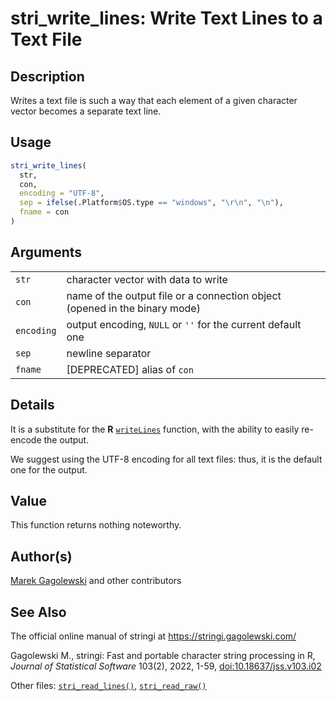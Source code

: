 # stri_write_lines: Write Text Lines to a Text File

## Description

Writes a text file is such a way that each element of a given character vector becomes a separate text line.

## Usage

``` r
stri_write_lines(
  str,
  con,
  encoding = "UTF-8",
  sep = ifelse(.Platform$OS.type == "windows", "\r\n", "\n"),
  fname = con
)
```

## Arguments

|  |  |
|----|----|
| `str` | character vector with data to write |
| `con` | name of the output file or a connection object (opened in the binary mode) |
| `encoding` | output encoding, `NULL` or `''` for the current default one |
| `sep` | newline separator |
| `fname` | \[DEPRECATED\] alias of `con` |

## Details

It is a substitute for the <span class="rlang">**R**</span> [`writeLines`](https://stat.ethz.ch/R-manual/R-devel/library/base/html/writeLines.html) function, with the ability to easily re-encode the output.

We suggest using the UTF-8 encoding for all text files: thus, it is the default one for the output.

## Value

This function returns nothing noteworthy.

## Author(s)

[Marek Gagolewski](https://www.gagolewski.com/) and other contributors

## See Also

The official online manual of <span class="pkg">stringi</span> at <https://stringi.gagolewski.com/>

Gagolewski M., <span class="pkg">stringi</span>: Fast and portable character string processing in R, *Journal of Statistical Software* 103(2), 2022, 1-59, [doi:10.18637/jss.v103.i02](https://doi.org/10.18637/jss.v103.i02)

Other files: [`stri_read_lines()`](stri_read_lines.md), [`stri_read_raw()`](stri_read_raw.md)
